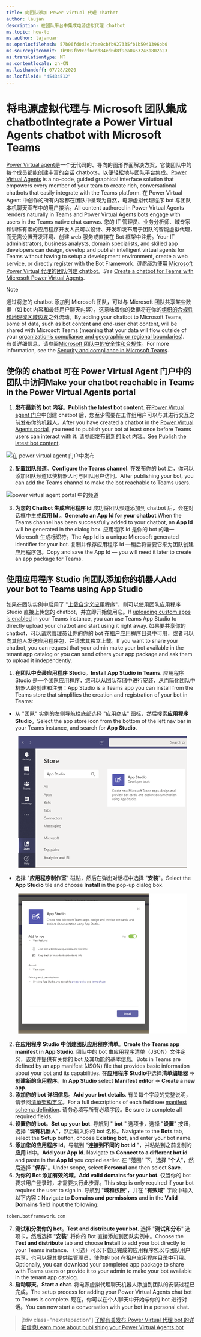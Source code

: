 ```yaml
---
title: 向团队添加 Power Virtual 代理 chatbot
author: laujan
description: 在团队平台中集成电源虚拟代理 chatbot
ms.topic: how-to
ms.author: lajanuar
ms.openlocfilehash: 57b06fd0d3e1fae0cbfb927335fb1b5941396bb0
ms.sourcegitcommit: 1b909fb9ccf6cdd84ed0d8f9ea0463243a802a23
ms.translationtype: MT
ms.contentlocale: zh-CN
ms.lasthandoff: 07/28/2020
ms.locfileid: "45434512"
---
```

# <a name="integrate-a-power-virtual-agents-chatbot-with-microsoft-teams"></a><span data-ttu-id="9725f-103">将电源虚拟代理与 Microsoft 团队集成 chatbot</span><span class="sxs-lookup"><span data-stu-id="9725f-103">Integrate a Power Virtual Agents chatbot with Microsoft Teams</span></span>

<span data-ttu-id="9725f-104">[Power Virtual agent](/power-virtual-agents/fundamentals-what-is-power-virtual-agents)是一个无代码的、导向的图形界面解决方案，它使团队中的每个成员都能创建丰富的会话 chatbots，以便轻松地与团队平台集成。</span><span class="sxs-lookup"><span data-stu-id="9725f-104">[Power Virtual Agents](/power-virtual-agents/fundamentals-what-is-power-virtual-agents) is a no-code, guided graphical interface solution that empowers every member of your team to create rich, conversational chatbots that easily integrate with the Teams platform.</span></span> <span data-ttu-id="9725f-105">在 Power Virtual Agent 中创作的所有内容都在团队中呈现为自然，电源虚拟代理程序 bot 与团队本机聊天画布中的用户接洽。</span><span class="sxs-lookup"><span data-stu-id="9725f-105">All content authored in Power Virtual Agents renders naturally in Teams and Power Virtual Agents bots engage with users in the Teams native chat canvas.</span></span> <span data-ttu-id="9725f-106">您的 IT 管理员、业务分析师、域专家和训练有素的应用程序开发人员可以设计、开发和发布用于团队的智能虚拟代理，而无需设置开发环境、创建 web 服务或直接在 Bot 框架中注册。</span><span class="sxs-lookup"><span data-stu-id="9725f-106">Your IT administrators, business analysts, domain specialists, and skilled app developers can design, develop and publish intelligent virtual agents for Teams without having to setup a development environment, create a web service, or directly register with the Bot Framework.</span></span>  <span data-ttu-id="9725f-107">*请参阅*[为使用 Microsoft Power Virtual 代理的团队创建 chatbot](../what-are-bots.md#create-a-chatbot-for-teams-with-microsoft-power-virtual-agents)。</span><span class="sxs-lookup"><span data-stu-id="9725f-107">*See* [Create a chatbot for Teams with Microsoft Power Virtual Agents](../what-are-bots.md#create-a-chatbot-for-teams-with-microsoft-power-virtual-agents).</span></span>

> [!NOTE]
> <span data-ttu-id="9725f-108">通过将您的 chatbot 添加到 Microsoft 团队，可以与 Microsoft 团队共享某些数据（如 bot 内容和最终用户聊天内容），这意味着你的数据将在你的[组织的合规性和地理或区域边界](/power-virtual-agents/data-location)之外流动。</span><span class="sxs-lookup"><span data-stu-id="9725f-108">By adding your chatbot to Microsoft Teams, some of data, such as bot content and end-user chat content, will be shared with Microsoft Teams (meaning that your data will flow outside of your [organization’s compliance and geographic or regional boundaries](/power-virtual-agents/data-location)).</span></span> <br/>
> <span data-ttu-id="9725f-109">有关详细信息，请参阅[Microsoft 团队中的安全性和合规性](/MicrosoftTeams/security-compliance-overview)。</span><span class="sxs-lookup"><span data-stu-id="9725f-109">For more information, see the [Security and compliance in Microsoft Teams](/MicrosoftTeams/security-compliance-overview).</span></span>

## <a name="make-your-chatbot-reachable-in-teams-in-the-power-virtual-agents-portal"></a><span data-ttu-id="9725f-110">使你的 chatbot 可在 Power Virtual Agent 门户中的团队中访问</span><span class="sxs-lookup"><span data-stu-id="9725f-110">Make your chatbot reachable in Teams in the Power Virtual Agents portal</span></span>

1. <span data-ttu-id="9725f-111">**发布最新的 bot 内容**。</span><span class="sxs-lookup"><span data-stu-id="9725f-111">**Publish the latest bot content**.</span></span>  <span data-ttu-id="9725f-112">在[Power Virtual agent 门户](https://powervirtualagents.microsoft.com)中创建 chatbot 后，您至少需要在工作组用户可以与其进行交互之前发布你的机器人。</span><span class="sxs-lookup"><span data-stu-id="9725f-112">After you have created a chatbot in the [Power Virtual Agents portal](https://powervirtualagents.microsoft.com), you need to publish your bot at least once before Teams users can interact with it.</span></span> <span data-ttu-id="9725f-113">请参阅[发布最新的 bot 内容](/power-virtual-agents/publication-fundamentals-publish-channels#publish-the-latest-bot-content)。</span><span class="sxs-lookup"><span data-stu-id="9725f-113">See [Publish the latest bot content](/power-virtual-agents/publication-fundamentals-publish-channels#publish-the-latest-bot-content).</span></span>

![在 power virtual agent 门户中发布](../../assets/images/pva-publish.png)

2. <span data-ttu-id="9725f-115">**配置团队频道**。</span><span class="sxs-lookup"><span data-stu-id="9725f-115">**Configure the Teams channel**.</span></span> <span data-ttu-id="9725f-116">在发布你的 bot 后，你可以添加团队频道以使机器人可与团队用户访问。</span><span class="sxs-lookup"><span data-stu-id="9725f-116">After publishing your bot, you can add the Teams channel to make the bot reachable to Teams users.</span></span>

![power virtual agent portal 中的频道](../../assets/images/pva-channels.png)

3. <span data-ttu-id="9725f-118">**为您的 Chatbot 生成应用程序 Id** 成功将团队频道添加到 chatbot 后，会在对话框中生成**应用 Id** 。</span><span class="sxs-lookup"><span data-stu-id="9725f-118">**Generate an App Id for your chatbot**  When the Teams channel has been successfully added to your chatbot, an **App Id** will be generated in the dialog box.</span></span> <span data-ttu-id="9725f-119">应用程序 Id 是你的 bot 的唯一 Microsoft 生成标识符。</span><span class="sxs-lookup"><span data-stu-id="9725f-119">The App Id is a unique Microsoft generated identifier for your bot.</span></span>  <span data-ttu-id="9725f-120">复制并保存应用程序 Id —稍后将需要它来为团队创建应用程序包。</span><span class="sxs-lookup"><span data-stu-id="9725f-120">Copy and save the App Id — you will need it later to create an app package for Teams.</span></span>

## <a name="add-your-bot-to-teams-using-app-studio"></a><span data-ttu-id="9725f-121">使用应用程序 Studio 向团队添加你的机器人</span><span class="sxs-lookup"><span data-stu-id="9725f-121">Add your bot to Teams using App Studio</span></span>

<span data-ttu-id="9725f-122">如果在团队实例中启用了 "[上载自定义应用程序](/microsoftteams/admin-settings)"，则可以使用团队应用程序 Studio 直接上传您的 chatbot，并立即开始使用它。</span><span class="sxs-lookup"><span data-stu-id="9725f-122">If [uploading custom apps is enabled](/microsoftteams/admin-settings) in your Teams instance, you can use Teams App Studio to directly upload your chatbot and start using it right away.</span></span> <span data-ttu-id="9725f-123">如果要共享你的 chatbot，可以请求管理员让你的你的 bot 在租户应用程序目录中可用，或者可以向其他人发送应用程序包，并请求其独立上载。</span><span class="sxs-lookup"><span data-stu-id="9725f-123">If you want to share your chatbot, you can request that your admin make your bot available in the tenant app catalog or you can send others your app package and ask them to upload it independently.</span></span>

1. <span data-ttu-id="9725f-124">**在团队中安装应用程序 Studio**。</span><span class="sxs-lookup"><span data-stu-id="9725f-124">**Install App Studio in Teams**.</span></span> <span data-ttu-id="9725f-125">应用程序 Studio 是一个团队应用程序，您可以从团队存储中进行安装，从而简化团队中机器人的创建和注册：</span><span class="sxs-lookup"><span data-stu-id="9725f-125">App Studio is a Teams app you can install from the Teams store that simplifies the creation and registration of your bot in Teams:</span></span> 

  * <span data-ttu-id="9725f-126">从 "团队" 实例的左侧导航栏底部选择 "应用商店" 图标，然后搜索**应用程序 Studio**。</span><span class="sxs-lookup"><span data-stu-id="9725f-126">Select the app store icon from the bottom of the left nav bar in your Teams instance, and search for **App Studio**.</span></span>
>
&emsp;&emsp; <img  width="450px" title="在存储区中查找应用程序 Studio" src="../../assets/images/get-started/app-studio-store.png"/>    

  * <span data-ttu-id="9725f-128">选择 "**应用程序制作室**" 磁贴，然后在弹出对话框中选择 "**安装**"。</span><span class="sxs-lookup"><span data-stu-id="9725f-128">Select the **App Studio** tile and choose **Install** in the pop-up dialog box.</span></span>
>
&emsp;&emsp; <img  width="450px" title="安装应用程序 Studio" src="../../assets/images/get-started/app-studio-install.png"/>

2. <span data-ttu-id="9725f-130">**在应用程序 Studio 中创建团队应用程序清单**。</span><span class="sxs-lookup"><span data-stu-id="9725f-130">**Create the Teams app manifest in App Studio**.</span></span>  <span data-ttu-id="9725f-131">团队中的 bot 由应用程序清单（JSON）文件定义，该文件提供有关你的 bot 及其功能的基本信息。</span><span class="sxs-lookup"><span data-stu-id="9725f-131">Bots in Teams are defined by an app manifest (JSON) file that provides basic information about your bot and its capabilities.</span></span> <span data-ttu-id="9725f-132">在**应用程序 Studio**中选择**清单编辑器**   =>  **创建新的应用程序**。</span><span class="sxs-lookup"><span data-stu-id="9725f-132">In **App Studio** select **Manifest editor**  => **Create a new app**.</span></span>
3. <span data-ttu-id="9725f-133">**添加你的 bot 详细信息**。</span><span class="sxs-lookup"><span data-stu-id="9725f-133">**Add your bot details**.</span></span> <span data-ttu-id="9725f-134">有关每个字段的完整说明，请参阅[清单架构定义](../../resources/schema/manifest-schema.md)。</span><span class="sxs-lookup"><span data-stu-id="9725f-134">For a full descriptions of each field see [manifest schema definition](../../resources/schema/manifest-schema.md).</span></span> <span data-ttu-id="9725f-135">请务必填写所有必填字段。</span><span class="sxs-lookup"><span data-stu-id="9725f-135">Be sure to complete all required fields.</span></span>
4. <span data-ttu-id="9725f-136">**设置你的 bot**。</span><span class="sxs-lookup"><span data-stu-id="9725f-136">**Set up your bot**.</span></span> <span data-ttu-id="9725f-137">导航到 " **bot** " 选项卡，选择 "**设置**" 按钮，选择 "**现有机器人**"，然后输入你的 bot 名称。</span><span class="sxs-lookup"><span data-stu-id="9725f-137">Navigate to the **Bots** tab, select the **Setup** button, choose **Existing bot**, and enter your bot name.</span></span>
5. <span data-ttu-id="9725f-138">**添加您的应用程序 Id**。导航到 "**连接到不同的 bot id** "，并粘贴到之前复制的**应用 id**中。</span><span class="sxs-lookup"><span data-stu-id="9725f-138">**Add your App Id**. Navigate to **Connect to a different bot id** and paste in the **App Id** you copied earlier.</span></span> <span data-ttu-id="9725f-139">在 "范围" 下，选择 "**个人**"，然后选择 "**保存**"。</span><span class="sxs-lookup"><span data-stu-id="9725f-139">Under scope, select **Personal** and then select **Save**.</span></span>
6. <span data-ttu-id="9725f-140">**为你的 Bot 添加有效的域**。</span><span class="sxs-lookup"><span data-stu-id="9725f-140">**Add valid domains for your bot**.</span></span>  <span data-ttu-id="9725f-141">仅当你的 bot 要求用户登录时，才需要执行此步骤。</span><span class="sxs-lookup"><span data-stu-id="9725f-141">This step is only required if your bot requires the user to sign in.</span></span> <span data-ttu-id="9725f-142">导航到 "**域和权限**"，并在 "**有效域**" 字段中输入以下内容：</span><span class="sxs-lookup"><span data-stu-id="9725f-142">Navigate to **Domains and permissions** and  in the **Valid Domains** field input the following:</span></span>

```bash
token.botframework.com
```

7.  <span data-ttu-id="9725f-143">**测试和分发你的 bot**。</span><span class="sxs-lookup"><span data-stu-id="9725f-143">**Test and distribute your bot**.</span></span> <span data-ttu-id="9725f-144">选择 "**测试和分布**" 选项卡，然后选择 "**安装**" 将你的 Bot 直接添加到团队实例中。</span><span class="sxs-lookup"><span data-stu-id="9725f-144">Choose the **Test and distribute** tab and choose **Install** to add your bot directly to your Teams instance.</span></span> <span data-ttu-id="9725f-145">（可选）可以下载已完成的应用程序包以与团队用户共享，也可以将其提供给管理员，使你的 bot 在租户应用程序目录中可用。</span><span class="sxs-lookup"><span data-stu-id="9725f-145">Optionally, you can download your completed app package to share with Teams users or provide it to your admin to make your bot available in the tenant app catalog.</span></span>
8. <span data-ttu-id="9725f-146">**启动聊天**。</span><span class="sxs-lookup"><span data-stu-id="9725f-146">**Start a chat**.</span></span> <span data-ttu-id="9725f-147">将电源虚拟代理聊天机器人添加到团队的安装过程已完成。</span><span class="sxs-lookup"><span data-stu-id="9725f-147">The setup process for adding your Power Virtual Agents chat bot to Teams is complete.</span></span> <span data-ttu-id="9725f-148">现在，你可以在个人聊天中开始与你的 bot 进行对话。</span><span class="sxs-lookup"><span data-stu-id="9725f-148">You can now start a conversation with your bot in a personal chat.</span></span>

> [!div class="nextstepaction"]
> [<span data-ttu-id="9725f-149">了解有关发布 Power Virtual 代理 bot 的详细信息</span><span class="sxs-lookup"><span data-stu-id="9725f-149">Learn more about publishing your Power Virtual Agents bot</span></span>](/power-virtual-agents/publication-fundamentals-publish-channels)
